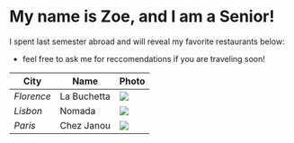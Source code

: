 <H1> My name is Zoe, and I am a Senior! </H1>

I spent last semester abroad and will reveal my favorite restaurants below:
* feel free to ask me for reccomendations if you are traveling soon!


| **City** | **Name** | **Photo** |
|--------------|----------|-----------|
| *Florence* | La Buchetta | <img src = "https://labuchetta.com/wp-content/uploads/2022/06/labuchetta01-1030x687.jpg"> |
| *Lisbon* | Nomada | <img src = "https://nomadalisboa.com/img/nomada_avenidas_novas_2.png"> |
| *Paris* | Chez Janou | <img src = "https://goop-img.com/wp-content/uploads/2015/06/chez-janou-crop.jpg"> |
